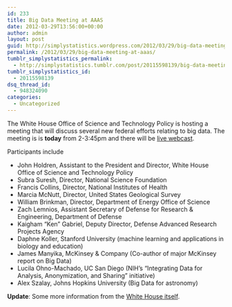 ```yaml
---
id: 233
title: Big Data Meeting at AAAS
date: 2012-03-29T13:56:00+00:00
author: admin
layout: post
guid: http://simplystatistics.wordpress.com/2012/03/29/big-data-meeting-at-aaas
permalink: /2012/03/29/big-data-meeting-at-aaas/
tumblr_simplystatistics_permalink:
  - http://simplystatistics.tumblr.com/post/20115598139/big-data-meeting-at-aaas
tumblr_simplystatistics_id:
  - 20115598139
dsq_thread_id:
  - 948324090
categories:
  - Uncategorized
---
```

The White House Office of Science and Technology Policy is hosting a meeting that will discuss several new federal efforts relating to big data. The meeting is is **today** from 2-3:45pm and there will be <a href="http://live.science360.gov/bigdata/" target="_blank">live webcast</a>.

Participants include

  * John Holdren, Assistant to the President and Director, White House Office of Science and Technology Policy
  * <span>Subra Suresh, Director, National Science Foundation</span>
  * <span>Francis Collins, Director, National Institutes of Health</span>
  * <span>Marcia McNutt, Director, United States Geological Survey</span>
  * <span>William Brinkman, Director, Department of Energy Office of Science</span>
  * <span>Zach Lemnios, Assistant Secretary of Defense for Research & Engineering, Department of Defense</span>
  * <span>Kaigham “Ken” Gabriel, Deputy Director, Defense Advanced Research Projects Agency</span>
  * <span>Daphne Koller, Stanford University (machine learning and applications in biology and education)</span>
  * <span>James Manyika, McKinsey & Company (Co-author of major McKinsey report on Big Data)</span>
  * <span>Lucila Ohno-Machado, UC San Diego (NIH’s “Integrating Data for Analysis, Anonymization, and Sharing” initiative)</span>
  * <span>Alex Szalay, Johns Hopkins University (Big Data for astronomy)</span>

<div>
  <strong>Update</strong>: Some more information from the <a href="http://www.whitehouse.gov/blog/2012/03/29/big-data-big-deal" target="_blank">White House itself</a>.
</div>